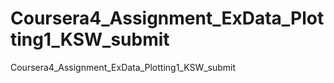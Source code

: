 # Coursera4_Assignment_ExData_Plotting1_KSW_submit
Coursera4_Assignment_ExData_Plotting1_KSW_submit
